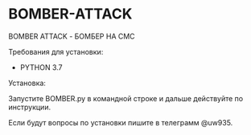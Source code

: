 # BOMBER-ATTACK
 BOMBER ATTACK - БОМБЕР НА СМС

Требования для установки:

* PYTHON 3.7

Установка:

Запустите BOMBER.py в командной строке и дальше действуйте по инструкции.

Если будут вопросы по установки пишите в телеграмм @uw935.
